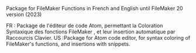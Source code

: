 Package for FileMaker Functions in French and English until FileMaker 20 version (2023)

FR : Package de l'éditeur de code Atom, permettant la Coloration Syntaxique des fonctions FileMaker , et leur insertion automatique par Raccourcis Clavier.
US :Package for Atom code editor, for syntax coloring of FileMaker's functions, and insertions with snippets.

